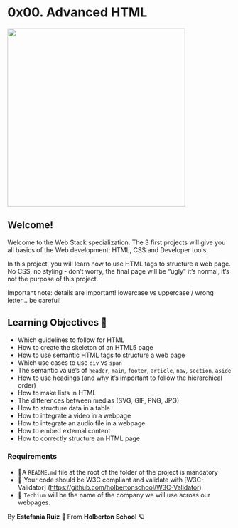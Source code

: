 # 0x00. Advanced HTML
<img src = "https://holbertonintranet.s3.amazonaws.com/uploads/medias/2019/12/5d9e347964a9cc0e3e24.jpg?X-Amz-Algorithm=AWS4-HMAC-SHA256&X-Amz-Credential=AKIARDDGGGOU5BHMTQX4%2F20220413%2Fus-east-1%2Fs3%2Faws4_request&X-Amz-Date=20220413T010649Z&X-Amz-Expires=86400&X-Amz-SignedHeaders=host&X-Amz-Signature=93e3669b8b00702f65235786e4b337d2380e3a4f9aaf63d3475169e8b02a7a15" width = 400px length = 300px>

## Welcome!
Welcome to the Web Stack specialization. The 3 first projects will give you all basics of the Web development: HTML, CSS and Developer tools.

In this project, you will learn how to use HTML tags to structure a web page. No CSS, no styling - don’t worry, the final page will be “ugly” it’s normal, it’s not the purpose of this project.

Important note: details are important! lowercase vs uppercase / wrong letter… be careful!

## Learning Objectives 📖

- Which guidelines to follow for HTML
- How to create the skeleton of an HTML5 page
- How to use semantic HTML tags to structure a web page
- Which use cases to use `div` vs `span`
- The semantic value’s of `header`, `main`, `footer`, `article`, `nav`, `section`, `aside`
- How to use headings (and why it’s important to follow the hierarchical order)
- How to make lists in HTML
- The differences between medias (SVG, GIF, PNG, JPG)
- How to structure data in a table
- How to integrate a video in a webpage
- How to integrate an audio file in a webpage
- How to embed external content
- How to correctly structure an HTML page


### Requirements
- 🚩A `README.md` file at the root of the folder of the project is mandatory
- 🚩 Your code should be W3C compliant and validate with [W3C-Validator] (https://github.com/holbertonschool/W3C-Validator)
- 🚩 `Techium` will be the name of the company we will use across our webpages.

By **Estefania Ruiz** 🦌 From **Holberton School** 🪐